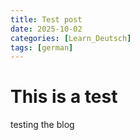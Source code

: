 ```yaml
---
title: Test post
date: 2025-10-02
categories: [Learn_Deutsch]
tags: [german]
---
```


# This is a test
testing the blog
